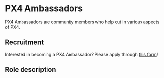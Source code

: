 # PX4 Ambassadors

PX4 Ambassadors are community members who help out in various aspects of PX4.

## Recruitment

Interested in becoming a PX4 Ambassador? Please apply through [this form](TODO)!

<!-- TODO: Insert Form Link -->

## Role description
<!-- TODO: Move this to automated process under Dronecode -->